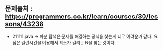 ## 문제출처  : https://programmers.co.kr/learn/courses/30/lessons/43238
* 211111.java
-> 이분 탐색은 문제를 해결하는 공식을 찾는게 너무 어려운거 같다. 요점은 걸린시간을 이용해서 최소가 걸리는 N을 찾는 것이다. 